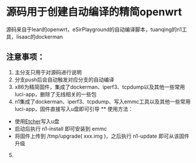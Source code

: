 # 源码用于创建自动编译的精简openwrt

源码来自于lean的openwrt，eSirPlayground的自动编译脚本，tuanqing的n1工具，lisaac的dockerman

## 注意事项：

1. 主分支只用于对源码进行说明
2. 分支push后会自动触发对应分支的自动编译
3. x86为精简固件，集成了dockerman、iperf3、tcpdump以及其他一些常用luci-app，删除了无线相关的一些包
4. n1集成了dockerman、iperf3、tcpdump、写入emmc工具以及其他一些常用luci-app，固件直接写入u盘即可引导
** 使用方法：
- 使用[Etcher](https://www.balena.io/etcher/)写入u盘
- 启动后执行 n1-install 即可安装到 emmc
- 将固件上传到 /tmp/upgrade( xxx.img )，之后执行 n1-update 即可从该固件升级
5.
